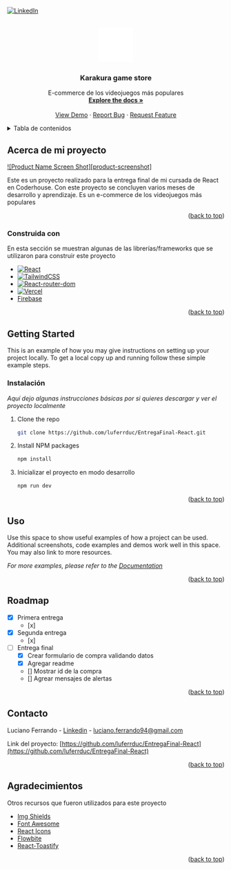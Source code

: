 
<a name="readme-top"></a>


<!-- PROJECT SHIELDS -->
<!--
*** I'm using markdown "reference style" links for readability.
*** Reference links are enclosed in brackets [ ] instead of parentheses ( ).
*** See the bottom of this document for the declaration of the reference variables
*** for contributors-url, forks-url, etc. This is an optional, concise syntax you may use.
*** https://www.markdownguide.org/basic-syntax/#reference-style-links
-->

[![LinkedIn][linkedin-shield]][linkedin-url]



<!-- PROJECT LOGO -->
<br />
<div align="center">
  <a href="https://vercel.com/luferrduc/karakura-store">
    <img src="src/assets/karakura.png" alt="Logo" width="80" height="80">
  </a>

  <h3 align="center">Karakura game store</h3>

  <p align="center">
    E-commerce de los videojuegos más populares
    <br />
    <a href="https://github.com/othneildrew/Best-README-Template"><strong>Explore the docs »</strong></a>
    <br />
    <br />
    <a href="https://github.com/othneildrew/Best-README-Template">View Demo</a>
    ·
    <a href="https://github.com/othneildrew/Best-README-Template/issues">Report Bug</a>
    ·
    <a href="https://github.com/othneildrew/Best-README-Template/issues">Request Feature</a>
  </p>
</div>



<!-- TABLE OF CONTENTS -->
<details>
  <summary>Tabla de contenidos</summary>
  <ol>
    <li>
      <a href="#about-the-project">Acerca del proyecto</a>
      <ul>
        <li><a href="#built-with">Construida con</a></li>
      </ul>
    </li>
    <li>
      <a href="#getting-started">Getting Started</a>
      <ul>
        <li><a href="#installation">Instalación</a></li>
      </ul>
    </li>
    <li><a href="#usage">Uso</a></li>
    <li><a href="#roadmap">Roadmap</a></li>
    <li><a href="#contact">Contacto</a></li>
    <li><a href="#acknowledgments">Acknowledgments</a></li>
  </ol>
</details>



<!-- ABOUT THE PROJECT -->
## Acerca de mi proyecto

[![Product Name Screen Shot][product-screenshot]](https://example.com)

Este es un proyecto realizado para la entrega final de mi cursada de React en Coderhouse. Con este proyecto se concluyen varios meses
de desarrollo y aprendizaje. Es un e-commerce de los videojuegos más populares

<p align="right">(<a href="#readme-top">back to top</a>)</p>



### Construida con

En esta sección se muestran algunas de las librerías/frameworks que se utilizaron para construir este proyecto

* [![React][React.js]][React-url]
* [![TailwindCSS][TailwindCSS]][TailwindCSS-url]
* [![React-router-dom][React-router-dom]][React-router-dom-url]
* [![Vercel][Vercel]][Vercel-url]
* [Firebase][Firebase]

<p align="right">(<a href="#readme-top">back to top</a>)</p>



<!-- GETTING STARTED -->
## Getting Started

This is an example of how you may give instructions on setting up your project locally.
To get a local copy up and running follow these simple example steps.


### Instalación

_Aquí dejo algunas instrucciones básicas por si quieres descargar y ver el proyecto localmente_

1. Clone the repo
   ```sh
   git clone https://github.com/luferrduc/EntregaFinal-React.git
   ```
2. Install NPM packages
   ```sh
   npm install
   ```
3. Inicializar el proyecto en modo desarrollo
   ```sh
   npm run dev
   ```

<p align="right">(<a href="#readme-top">back to top</a>)</p>



<!-- USAGE EXAMPLES -->
## Uso

Use this space to show useful examples of how a project can be used. Additional screenshots, code examples and demos work well in this space. You may also link to more resources.

_For more examples, please refer to the [Documentation](https://example.com)_

<p align="right">(<a href="#readme-top">back to top</a>)</p>



<!-- ROADMAP -->
## Roadmap

- [x] Primera entrega
    - [x] 
- [x] Segunda entrega
    - [x] 
- [ ] Entrega final
    - [x] Crear formulario de compra validando datos
    - [x] Agregar readme
    - [] Mostrar id de la compra
    - [] Agrear mensajes de alertas



<p align="right">(<a href="#readme-top">back to top</a>)</p>

<!-- CONTACT -->
## Contacto

Luciano Ferrando - [Linkedin](https://www.linkedin.com/in/luciano-andrés-ferrando-donoso/) - luciano.ferrando94@gmail.com

Link del proyecto: [https://github.com/luferrduc/EntregaFinal-React](https://github.com/luferrduc/EntregaFinal-React)

<p align="right">(<a href="#readme-top">back to top</a>)</p>



<!-- ACKNOWLEDGMENTS -->
## Agradecimientos

Otros recursos que fueron utilizados para este proyecto

* [Img Shields](https://shields.io)
* [Font Awesome](https://fontawesome.com)
* [React Icons](https://react-icons.github.io/react-icons/search)
* [Flowbite](https://flowbite.com)
* [React-Toastify](https://fkhadra.github.io/react-toastify/introduction/)

<p align="right">(<a href="#readme-top">back to top</a>)</p>



<!-- MARKDOWN LINKS & IMAGES -->
<!-- https://www.markdownguide.org/basic-syntax/#reference-style-links -->
[contributors-shield]: https://img.shields.io/github/contributors/othneildrew/Best-README-Template.svg?style=for-the-badge
[contributors-url]: https://github.com/othneildrew/Best-README-Template/graphs/contributors
[forks-shield]: https://img.shields.io/github/forks/othneildrew/Best-README-Template.svg?style=for-the-badge
[forks-url]: https://github.com/othneildrew/Best-README-Template/network/members
[stars-shield]: https://img.shields.io/github/stars/othneildrew/Best-README-Template.svg?style=for-the-badge
[stars-url]: https://github.com/othneildrew/Best-README-Template/stargazers
[issues-shield]: https://img.shields.io/github/issues/othneildrew/Best-README-Template.svg?style=for-the-badge
[issues-url]: https://github.com/othneildrew/Best-README-Template/issues
[license-shield]: https://img.shields.io/github/license/othneildrew/Best-README-Template.svg?style=for-the-badge
[license-url]: https://github.com/othneildrew/Best-README-Template/blob/master/LICENSE.txt
[linkedin-shield]: https://img.shields.io/badge/-LinkedIn-black.svg?style=for-the-badge&logo=linkedin&colorB=555
[linkedin-url]: https://linkedin.com/in/luciano-andrés-ferrando-donoso/
[Next.js]: https://img.shields.io/badge/next.js-000000?style=for-the-badge&logo=nextdotjs&logoColor=white
[Next-url]: https://nextjs.org/
[React.js]: https://img.shields.io/badge/React-20232A?style=for-the-badge&logo=react&logoColor=61DAFB
[React-url]: https://reactjs.org/
[Bootstrap.com]: https://img.shields.io/badge/Bootstrap-563D7C?style=for-the-badge&logo=bootstrap&logoColor=white
[Bootstrap-url]: https://getbootstrap.com
[TailwindCSS]: https://img.shields.io/badge/tailwindcss-%2338B2AC.svg?style=for-the-badge&logo=tailwind-css&logoColor=white
[TailwindCSS-url]: https://tailwindcss.com
[React-router-dom]: https://img.shields.io/badge/-React%20Query-FF4154?style=for-the-badge&logo=react%20query&logoColor=white
[React-router-dom-url]: https://reactrouter.com/en/main
[GitHub]: https://img.shields.io/badge/github-%23121011.svg?style=for-the-badge&logo=github&logoColor=white
[Vercel]: https://img.shields.io/badge/vercel-%23000000.svg?style=for-the-badge&logo=vercel&logoColor=white
[Vercel-url]: https://vercel.com
[Firebase]: https://img.shields.io/badge/Firebase-039BE5?style=for-the-badge&logo=Firebase&logoColor=white
[React-Hook-Form]: https://img.shields.io/badge/React%20Hook%20Form-%23EC5990.svg?style=for-the-badge&logo=reacthookform&logoColor=white